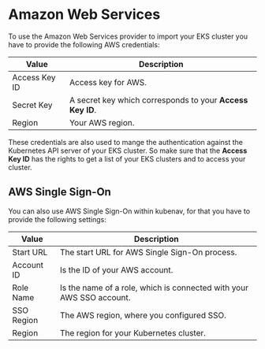# Amazon Web Services

To use the Amazon Web Services provider to import your EKS cluster you have to provide the following AWS credentials:

| Value | Description |
| ----- | ----------- |
| Access Key ID | Access key for AWS. |
| Secret Key | A secret key which corresponds to your **Access Key ID**. |
| Region | Your AWS region. |

These credentials are also used to mange the authentication against the Kubernetes API server of your EKS cluster. So make sure that the **Access Key ID** has the rights to get a list of your EKS clusters and to access your cluster.

## AWS Single Sign-On

You can also use AWS Single Sign-On within kubenav, for that you have to provide the following settings:

| Value | Description |
| ----- | ----------- |
| Start URL | The start URL for AWS Single Sign-On process. |
| Account ID | Is the ID of your AWS account. |
| Role Name | Is the name of a role, which is connected with your AWS SSO account. |
| SSO Region | The AWS region, where you configured SSO. |
| Region | The region for your Kubernetes cluster. |
